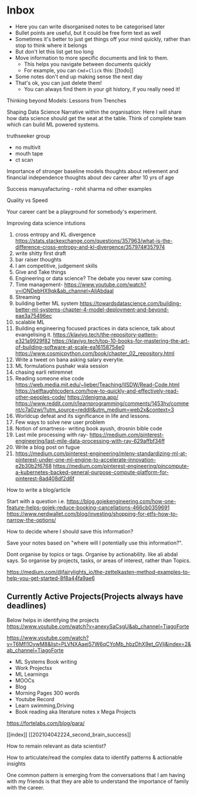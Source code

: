 # Inbox

- Here you can write disorganised notes to be categorised later
- Bullet points are useful, but it could be free form text as well
- Sometimes it's better to just get things off your mind quickly, rather than stop to think where it belongs
- But don't let this list get too long
- Move information to more specific documents and link to them.
  - This helps you navigate between documents quickly
  - For example, you can `Cmd`+`Click` this: [[todo]]
- Some notes don't end up making sense the next day
- That's ok, you can just delete them!
  - You can always find them in your git history, if you really need it!

Thinking beyond Models:
Lessons from Trenches

Shaping Data Science Narrative within the organisation: Here I will share how data science should get the seat at the table. Think of complete team which can build 
ML powered systems. 

truthseeker group
- no multivit
- mouth tape
- ct scan

Importance of stronger baseline models
thoughts about retirement and financial independence
thoughts about dev career after 10 yrs of age

Success manuyafacturing - rohit sharma nd other examples

Quality vs Speed

Your career cant be a playground for somebody's experiment. 

Improving data science intutions

1. cross entropy and KL divergence https://stats.stackexchange.com/questions/357963/what-is-the-difference-cross-entropy-and-kl-divergence/357974#357974
10. write shitty first draft
12. bar raiser thoughts
13. I am competitive, judgement skills
14. Give and Take things
15. Engineering or data science? The debate you never saw coming. 
16. Time management- https://www.youtube.com/watch?v=iONDebHX9qk&ab_channel=AliAbdaal
17. Streaming
18. building better ML system 
https://towardsdatascience.com/building-better-ml-systems-chapter-4-model-deployment-and-beyond-eae3a75496ec
1.  scalable ML
2.  Building engineering focused practices in data science, talk about evangelising it. 
https://klaviyo.tech/the-repository-pattern-e321a9929f82
https://klaviyo.tech/top-10-books-for-mastering-the-art-of-building-software-at-scale-ea16158754e0
https://www.cosmicpython.com/book/chapter_02_repository.html
1. Write a tweet on bana asking salary everytie.
2. ML formulations pushakr wala session
3. chasing earli retiremnet
4. Reading someone else code 
https://web.media.mit.edu/~lieber/Teaching/IISDW/Read-Code.html
https://selftaughtcoders.com/how-to-quickly-and-effectively-read-other-peoples-code/
https://denigma.app/
https://www.reddit.com/r/learnprogramming/comments/1453hv/comment/c7a0zwi/?utm_source=reddit&utm_medium=web2x&context=3
1. Worldcup defeat and its significance in life and lessons.  
2. Few ways to solve new user problem
3. Notion of smartness- writing book ayush, drosnin bible code
4. Last mile processing with ray- https://medium.com/pinterest-engineering/last-mile-data-processing-with-ray-629affbf34ff
5.  Write a blog post on fugue
6.  https://medium.com/pinterest-engineering/mlenv-standardizing-ml-at-pinterest-under-one-ml-engine-to-accelerate-innovation-e2b30b2f6768
https://medium.com/pinterest-engineering/pincompute-a-kubernetes-backed-general-purpose-compute-platform-for-pinterest-8ad408df2d6f

How to write a blog/article

Start with a question
i.e. https://blog.gojekengineering.com/how-one-feature-helps-gojek-reduce-booking-cancellations-466cb0359691
https://www.nerdwallet.com/blog/investing/shopping-for-etfs-how-to-narrow-the-options/



How to decide where I should save this information?

Save your notes based on "where will I potentially use this information?".

Dont organise by topics or tags. Organise by actionability. like ali abdal says.
So organise by projects, tasks, or areas of interest, rather than Topics. 


https://medium.com/@fairylights_io/the-zettelkasten-method-examples-to-help-you-get-started-8f8a44fa9ae6


## Currently Active Projects(Projects always have deadlines) 
Below helps in identifying the projects  
https://www.youtube.com/watch?v=anexySaCsgU&ab_channel=TiagoForte

https://www.youtube.com/watch?v=T6Mfl1OywM8&list=PLVNXAaej57W6qCYoMb_hbzDhX9et_GVlj&index=2&ab_channel=TiagoForte

- ML Systems Book writing
- Work Projectsx
- ML Learnings
- MOOCs
- Blog
- Morning Pages 300 words
- Youtube Record
- Learn swimming,Driving
- Book reading aka literature notes
x
Mega Projects

https://fortelabs.com/blog/para/

[[index]]
[[202104042224_second_brain_success]]


How to remain relevant as data scientist?

How to articulate/read the complex data to identify patterns & actionable insights



One common pattern is emerging from the conversations that I am having with my friends is that they are able to understand the importance of family with the career.  



